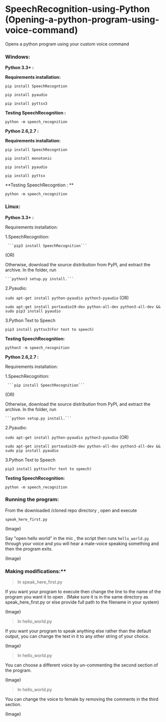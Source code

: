 # SpeechRecognition-using-Python (Opening-a-python-program-using-voice-command)
Opens a python program using your custom voice command

### Windows:

  **Python 3.3+ :** 

  **Requirements installation:**

  ```pip install SpeechRecogntion```
  
  ```pip install pyaudio```
  
  ```pip install pyttsx3```

  **Testing SpeechRecognition :**
  
  ```python -m speech_recognition```
  
  **Python 2.6,2.7 :**
 
  **Requirements installation:**

  ```pip install SpeechRecogntion```
  
  ```pip install monotonic```
  
  ```pip install pyaudio```
  
  ```pip install pyttsx```

  **Testing SpeechRecogntion : **
  
  ```python -m speech_recognition```
  
### Linux:

 **Python 3.3+ :**
 
 Requirements installation:

 1.SpeechRecognition:
 
	 ```pip3 install SpeechRecognition```
		
  (OR)

Otherwise, download the source distribution from PyPI, and extract the archive.
In the folder, run 
 
	```python3 setup.py install.```

2.Pyaudio:
	
 ```sudo apt-get install python-pyaudio python3-pyaudio```
	(OR)

```sudo apt-get install portaudio19-dev python-all-dev python3-all-dev && sudo pip3 install pyaudio```

3.Python Text to Speech
	
 ```pip3 install pyttsx3(For text to speech)```

**Testing SpeechRecognition:**

```python3 -m speech_recognition```
 
 
 
 **Python 2.6,2.7 :**
 
 Requirements installation:

 1.SpeechRecognition:
 
	 ```pip install SpeechRecognition```
		
  (OR)

Otherwise, download the source distribution from PyPI, and extract the archive.
In the folder, run 
 
	```python setup.py install.```

2.Pyaudio:
	
 ```sudo apt-get install python-pyaudio python3-pyaudio```
	(OR)

```sudo apt-get install portaudio19-dev python-all-dev python3-all-dev && sudo pip install pyaudio```

3.Python Text to Speech
	
 ```pip3 install pyttsx(For text to speech)```

**Testing SpeechRecognition:**

```python -m speech_recognition```
 
 
 ### Running the program:
   
   From the downloaded /cloned repo directory , open and execute      
   
   ```speak_here_first.py```
   
   (Image)

   Say "open hello world" in the mic , the script then runs ```hello_world.py```  through your voice and you will hear a male-voice speaking something and then the program exits.
   
   (Image)
   
### Making modifications:**

   > In speak_here_first.py
   
   If you want your program to execute then change the line to the name of the program  you want it to open . (Make sure it is in the same directory as speak_here_first.py or else provide  full path to the filename in your system)
   
   (Image)

   > In hello_world.py
   
   If you want your program to speak anything else rather than the default output,
   you can change the text in it to any other string of your choice.
   
   (Image)
   
   >In hello_world.py
   
   You can choose a different voice by un-commenting the second
   section of the program.
   
   (Image)
   
   >In hello_world.py
   
   You can change the voice to female by removing the comments in the 
   third section.
   
   (Image)


